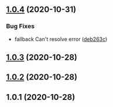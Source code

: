 ## [1.0.4](https://github.com/imcuttle/module-path-hook/compare/v1.0.3...v1.0.4) (2020-10-31)

### Bug Fixes

- fallback Can't resolve error ([deb263c](https://github.com/imcuttle/module-path-hook/commit/deb263c4ae641879c10b194c6d8cb9bc1f84e8cf))

## [1.0.3](https://github.com/imcuttle/module-path-hook/compare/v1.0.2...v1.0.3) (2020-10-28)

## [1.0.2](https://github.com/imcuttle/module-path-hook/compare/v1.0.1...v1.0.2) (2020-10-28)

## 1.0.1 (2020-10-28)
